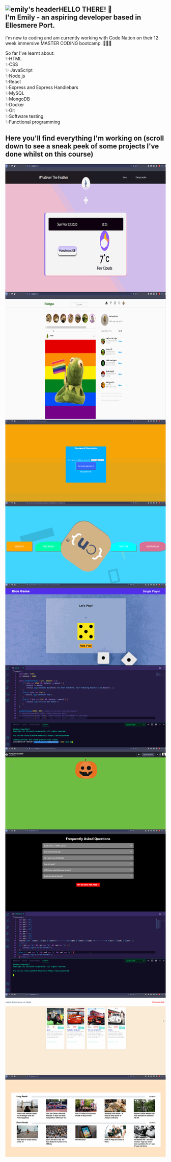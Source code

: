 

![emily's header](https://media-exp1.licdn.com/dms/image/C5616AQHQjxhIrh3lQg/profile-displaybackgroundimage-shrink_350_1400/0/1605118373484?e=1611792000&v=beta&t=wpoSNGIr0gTULb5yl2Y-79jBwfR2jK8_iopf2IblwmU)**HELLO THERE! 👋**  
I'm Emily - an aspiring developer based in Ellesmere Port. 
---

I'm new to coding and am currently working with Code Nation on their 12 week immersive MASTER CODING bootcamp. 👩🏻‍💻

So far I've learnt about:  
✨HTML   
✨CSS  
✨ JavaScript  
✨Node.js  
✨React  
✨Express and Express Handlebars  
✨MySQL  
✨MongoDB  
✨Docker  
✨Git  
✨Software testing  
✨Functional programming  


Here you'll find everything I'm working on (scroll down to see a sneak peek of some projects I've done whilst on this course)
---


<img align="left" height="400" src="/githubProfile/whateverTheFeather.gif" />
<img align="right" height="400" src="/githubProfile/toadstagram.gif" />
<img align="left" src="/githubProfile/PWGen.gif" />
<img align="right" src="/githubProfile/cssAnimation.gif" />
<img align="left" src="/githubProfile/DiceGameDOM.gif" />
<img align="right" src="/githubProfile/cashWithdrawl.gif" />
<img align="left" src="/githubProfile/pumpy.gif" />
<img align="right" src="/githubProfile/netflixReact.gif" />
<img align="left" src="/githubProfile/tictactoe.gif" />
<img align="right" src="/githubProfile/carDealsReact.gif" />
<img align="left" src="/githubProfile/bbcNews.gif" />



